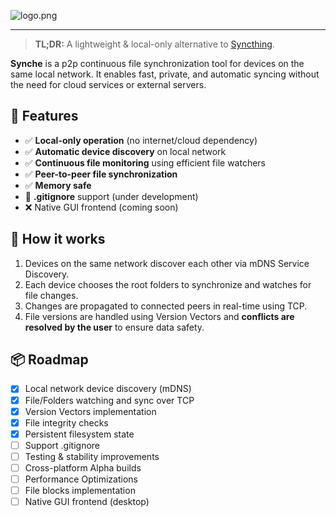 ![logo.png](https://i.postimg.cc/mDzfDtcj/logo.png)

---

> **TL;DR:** A lightweight & local-only alternative to [Syncthing](https://syncthing.net/).

**Synche** is a p2p continuous file synchronization tool for devices on the same local network. It enables fast, private, and automatic syncing without the need for cloud services or external servers.

## 🚀 Features

- ✅ **Local-only operation** (no internet/cloud dependency)
- ✅ **Automatic device discovery** on local network
- ✅ **Continuous file monitoring** using efficient file watchers
- ✅ **Peer-to-peer file synchronization**
- ✅ **Memory safe**
- 🚧 **.gitignore** support (under development)
- ❌ Native GUI frontend (coming soon)

## 🔧 How it works

1. Devices on the same network discover each other via mDNS Service Discovery.
2. Each device chooses the root folders to synchronize and watches for file changes.
3. Changes are propagated to connected peers in real-time using TCP.
4. File versions are handled using Version Vectors and **conflicts are resolved by the user** to ensure data safety.

## 📦 Roadmap

- [x] Local network device discovery (mDNS)
- [x] File/Folders watching and sync over TCP
- [x] Version Vectors implementation
- [x] File integrity checks
- [x] Persistent filesystem state
- [ ] Support .gitignore
- [ ] Testing & stability improvements
- [ ] Cross-platform Alpha builds
- [ ] Performance Optimizations
- [ ] File blocks implementation
- [ ] Native GUI frontend (desktop)
